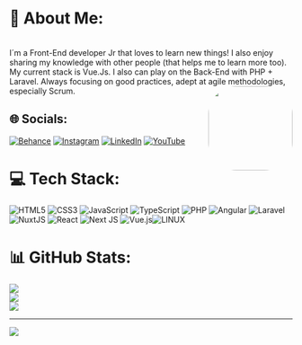 # 💫 About Me:
<div style="display: inline_block"><br>
I´m a Front-End developer Jr that loves to learn new things! I also enjoy sharing my knowledge with other people (that helps me to learn more too). My current stack is Vue.Js. I also can play on the Back-End with PHP + Laravel. Always focusing on good practices, adept at agile methodologies, especially Scrum.
<img align="right" height="150" style="border-radius:50px;" src="https://j.gifs.com/u7i.gif">
</div>


## 🌐 Socials:
[![Behance](https://img.shields.io/badge/Behance-1769ff?logo=behance&logoColor=white)](https://behance.net/https://beacons.ai/vitmatss) [![Instagram](https://img.shields.io/badge/Instagram-%23E4405F.svg?logo=Instagram&logoColor=white)](https://instagram.com/https://www.instagram.com/vitmatss.io) [![LinkedIn](https://img.shields.io/badge/LinkedIn-%230077B5.svg?logo=linkedin&logoColor=white)](https://linkedin.com/in/https://www.linkedin.com/in/victor-martins-667687232/) [![YouTube](https://img.shields.io/badge/YouTube-%23FF0000.svg?logo=YouTube&logoColor=white)](https://youtube.com/@https://www.youtube.com/channel/UC7wmIy-HRhbLPulbh7pqIqg) 

# 💻 Tech Stack:
![HTML5](https://img.shields.io/badge/html5-%23E34F26.svg?style=flat&logo=html5&logoColor=white) ![CSS3](https://img.shields.io/badge/css3-%231572B6.svg?style=flat&logo=css3&logoColor=white) ![JavaScript](https://img.shields.io/badge/javascript-%23323330.svg?style=flat&logo=javascript&logoColor=%23F7DF1E) ![TypeScript](https://img.shields.io/badge/typescript-%23007ACC.svg?style=flat&logo=typescript&logoColor=white) ![PHP](https://img.shields.io/badge/php-%23777BB4.svg?style=flat&logo=php&logoColor=white) ![Angular](https://img.shields.io/badge/angular-%23DD0031.svg?style=flat&logo=angular&logoColor=white) ![Laravel](https://img.shields.io/badge/laravel-%23FF2D20.svg?style=flat&logo=laravel&logoColor=white) ![NuxtJS](https://img.shields.io/badge/Nuxt-black?style=flat&logo=nuxt.js&logoColor=white) ![React](https://img.shields.io/badge/react-%2320232a.svg?style=flat&logo=react&logoColor=%2361DAFB) ![Next JS](https://img.shields.io/badge/Next-black?style=flat&logo=next.js&logoColor=white) ![Vue.js](https://img.shields.io/badge/vuejs-%2335495e.svg?style=flat&logo=vuedotjs&logoColor=%234FC08D)![LINUX](https://img.shields.io/badge/Linux-FCC624?style=flat&logo=linux&logoColor=black) 


# 📊 GitHub Stats:
![](https://github-readme-stats.vercel.app/api?username=adudecoder&theme=dracula&hide_border=false&include_all_commits=true&count_private=true)<br/>
![](https://github-readme-streak-stats.herokuapp.com/?user=adudecoder&theme=dracula&hide_border=false)<br/>
![](https://github-readme-stats.vercel.app/api/top-langs/?username=adudecoder&theme=dracula&hide_border=false&include_all_commits=true&count_private=true&layout=compact)

---
[![](https://visitcount.itsvg.in/api?id=adudecoder&icon=0&color=0)](https://visitcount.itsvg.in)

<!-- Proudly created with GPRM ( https://gprm.itsvg.in ) -->
